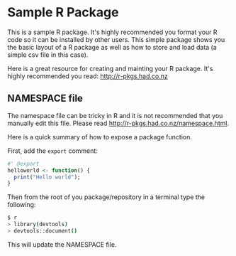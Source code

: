 # Sample R Package

This is a sample R package.  It's highly recommended you format your R code
so it can be installed by other users.  This simple package shows you the 
basic layout of a R package as well as how to store and load data (a simple
csv file in this case).

Here is a great resource for creating and mainting your R package.  It's highly
recommended you read: http://r-pkgs.had.co.nz

## NAMESPACE file

The namespace file can be tricky in R and it is not recommended that you manually edit this file.  Please read http://r-pkgs.had.co.nz/namespace.html.

Here is a quick summary of how to expose a package function.

First, add the ```export``` comment:

```r
#' @export
helloworld <- function() {
  print("Hello world");
}
```

Then from the root of you package/repository in a terminal type the following:

```bash
$ r
> library(devtools)
> devtools::document()
```

This will update the NAMESPACE file.